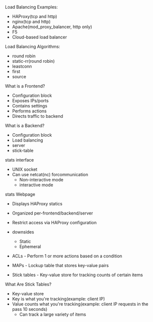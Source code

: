 Load Balancing Examples:

+ HAProxy(tcp and http)
+ nginx(tcp and http)
+ Apache(mod_proxy_balancer, http only)
+ F5
+ Cloud-based load balancer


Load Balancing Algorithms:

+ round  robin
+ static-rr(round robin)
+ leastconn
+ first
+ source

What is a Frontend?

+ Configuration block
+ Exposes IPs/ports
+ Contains settings
+ Performs actions
+ Directs traffic to backend


What is a Backend?

+ Configuration block
+ Load balancing
+ server
+ stick-table

stats interface

+ UNIX socket
+ Can use netcat(nc) forcommunication
  + Non-interactive mode
  + interactive mode

stats Webpage

+ Displays HAProxy statics
+ Organized per-frontend/backend/server
+ Restrict access via HAProxy configuration
+ downsides
  + Static
  + Ephemeral

+ ACLs - Perform 1 or more actions based on a condition
+ MAPs - Lockup table that stores key-value pairs
+ Stick tables - Key-value store for tracking counts of certain items


What Are Stick Tables?

+ Key-value store
+ Key is what you're tracking(example: client IP)
+ Value counts what you're tracking(example: client IP requests in the pass 10 seconds) 
  + Can track a large variety of items





